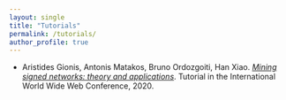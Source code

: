 ```yaml
---
layout: single
title: "Tutorials"
permalink: /tutorials/
author_profile: true
---
```


- Aristides Gionis, Antonis Matakos, Bruno Ordozgoiti, Han Xiao. [*Mining signed networks: theory and applications*](https://justbruno.github.io/signed-networks-tutorial/). Tutorial in the International World Wide Web Conference, 2020.
